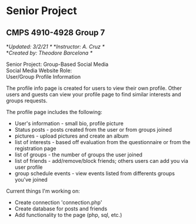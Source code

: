 # Senior Project
## **CMPS 4910-4928 Group 7**

**Updated: 3/2/21 \** 
**Instructor: A. Cruz \**  
**Created by: Theodore Barcelona \** 

Senior Project: Group-Based Social Media \
Social Media Website Role: \
User/Group Profile Information

The profile info page is created for users to view their own profile. Other users and guests can view your profile page
to find similar interests and groups requests.
 
The profile page includes the following:

* User's information - small bio, profile picture
* Status posts - posts created from the user or from groups joined
* pictures - upload pictures and create an album
* list of interests - based off evaluation from the questionnaire or from the registration page
* list of groups - the number of groups the user joined
* list of friends - add/remove/block friends; others users can add you via user profile 
* group schedule events - view events listed from differents groups you've joined

Current things I'm working on:

* Create connection 'connection.php'
* Create database for posts and friends
* Add functionality to the page (php, sql, etc.)
